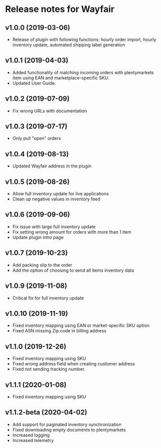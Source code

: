 # Release notes for Wayfair

## v1.0.0 (2019-03-06)
- Release of plugin with following functions: hourly order import, hourly inventory update, automated shipping label generation

## v1.0.1 (2019-04-03)
- Added functionality of matching incoming orders with plentymarkets item using EAN and marketplace-specific SKU.
- Updated User Guide.

## v1.0.2 (2019-07-09)
- Fix wrong URLs with documentation

## v1.0.3 (2019-07-17)
- Only pull "open" orders

## v1.0.4 (2019-08-13)
- Updated Wayfair address in the plugin

## v1.0.5 (2019-08-26)
- Allow full inventory update for live applications
- Clean up negative values in inventory feed

## v1.0.6 (2019-09-06)
- Fix issue with large full inventory update
- Fix setting wrong amount for orders with more than 1 item
- Update plugin intro page

## v1.0.7 (2019-10-23)
- Add packing slip to the order 
- Add the option of choosing to send all items inventory data

## v1.0.9 (2019-11-08)
- Critical fix for full inventory update

## v1.0.10 (2019-11-19)
- Fixed inventory mapping using EAN or market-specific SKU option
- Fixed ASN missing Zip code in billing address

## v1.1.0 (2019-12-26)
- Fixed inventory mapping using SKU
- Fixed wrong address field when creating customer address
- Fixed not sending tracking number.

## v1.1.1 (2020-01-08)
- Fixed inventory mapping using SKU

## v1.1.2-beta (2020-04-02)
- Add support for paginated inventory synchronization
- Fixed downloading empty documents to plentymarkets
- Increased logging
- Increased telemetry
